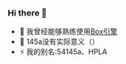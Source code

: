 ### Hi there 👋

- 👯 我曾经能够熟练使用[Box引擎](https://dao3.fun/)
- 💬 145a没有实际意义（）
- ⚡ 我的别名:54145a、HPLA

<!--
以下为彩蛋～

我小时候梦想制作一个叫HPLA的软件

我在Dao3的时候很希望自己的地图和我的名字「145」一起上首页

145a是我在注册MC的时候为了不重名随机打的名字

* 启蒙时代（五年级）：c++
* 神岛时代（六年级）：js(box3)
* OI时代（初一）（巅峰）：c++、js(box3)
* 前端时代（初二）：html、js、css
* IO时代（至今）：沉迷io games

我很喜欢记录历史，我创建了Fandom上的编程猫社区Wiki

hpla，从你的io梦中醒来吧，就像从你的145梦中醒来一样，是时候继续追逐你的梦想了
-->
<!--
**54145a/54145a** is a ✨ _special_ ✨ repository because its `README.md` (this file) appears on your GitHub profile.

Here are some ideas to get you started:

- 🔭 I’m currently working on ...
- 🌱 I’m currently learning ...
- 👯 I’m looking to collaborate on ...
- 🤔 I’m looking for help with ...
- 💬 Ask me about ...
- 📫 How to reach me: ...
- 😄 Pronouns: ...
- ⚡ Fun fact: ...
-->
